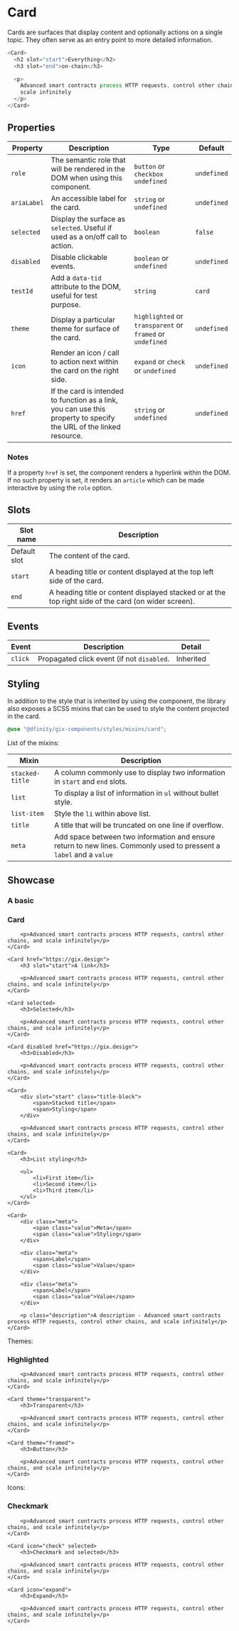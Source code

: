 <script lang="ts">
    import Card from "$lib/components/Card.svelte";
</script>

# Card

Cards are surfaces that display content and optionally actions on a single topic. They often serve as an entry point to more detailed information.

```javascript
<Card>
  <h2 slot="start">Everything</h2>
  <h3 slot="end">on-chain</h3>

  <p>
    Advanced smart contracts process HTTP requests, control other chains, and
    scale infinitely
  </p>
</Card>
```

## Properties

| Property    | Description                                                                                                         | Type                                                      | Default     |
| ----------- | ------------------------------------------------------------------------------------------------------------------- | --------------------------------------------------------- | ----------- |
| `role`      | The semantic role that will be rendered in the DOM when using this component.                                       | `button` or `checkbox` `undefined`                        | `undefined` |
| `ariaLabel` | An accessible label for the card.                                                                                   | `string` or `undefined`                                   | `undefined` |
| `selected`  | Display the surface as `selected`. Useful if used as a on/off call to action.                                       | `boolean`                                                 | `false`     |
| `disabled`  | Disable clickable events.                                                                                           | `boolean` or `undefined`                                  | `undefined` |
| `testId`    | Add a `data-tid` attribute to the DOM, useful for test purpose.                                                     | `string`                                                  | `card`      |
| `theme`     | Display a particular theme for surface of the card.                                                                 | `highlighted` or `transparent` or `framed` or `undefined` | `undefined` |
| `icon`      | Render an icon / call to action next within the card on the right side.                                             | `expand` or `check` or `undefined`                        | `undefined` |
| `href`      | If the card is intended to function as a link, you can use this property to specify the URL of the linked resource. | `string` or `undefined`                                   | `undefined` |

### Notes

If a property `href` is set, the component renders a hyperlink within the DOM. If no such property is set, it renders an `article` which can be made interactive by using the `role` option.

## Slots

| Slot name    | Description                                                                                          |
| ------------ | ---------------------------------------------------------------------------------------------------- |
| Default slot | The content of the card.                                                                             |
| `start`      | A heading title or content displayed at the top left side of the card.                               |
| `end`        | A heading title or content displayed stacked or at the top right side of the card (on wider screen). |

## Events

| Event   | Description                                | Detail    |
| ------- | ------------------------------------------ | --------- |
| `click` | Propagated click event (if not `disabled`. | Inherited |

## Styling

In addition to the style that is inherited by using the component, the library also exposes a SCSS mixins that can be used to style the content projected in the card.

```scss
@use "@dfinity/gix-components/styles/mixins/card";
```

List of the mixins:

| Mixin           | Description                                                                                                         |
| --------------- | ------------------------------------------------------------------------------------------------------------------- |
| `stacked-title` | A column commonly use to display two information in `start` and `end` slots.                                        |
| `list`          | To display a list of information in `ul` without bullet style.                                                      |
| `list-item`     | Style the `li` within above list.                                                                                   |
| `title`         | A title that will be truncated on one line if overflow.                                                             |
| `meta`          | Add space between two information and ensure return to new lines. Commonly used to pressent a `label` and a `value` |

## Showcase

<div class="card-grid" style="margin-top: var(--padding)">
    <Card>
        <h3 slot="start">A basic</h3>
        <h3 slot="end">Card</h3>

        <p>Advanced smart contracts process HTTP requests, control other chains, and scale infinitely</p>
    </Card>

    <Card href="https://gix.design">
        <h3 slot="start">A link</h3>

        <p>Advanced smart contracts process HTTP requests, control other chains, and scale infinitely</p>
    </Card>

    <Card selected>
        <h3>Selected</h3>

        <p>Advanced smart contracts process HTTP requests, control other chains, and scale infinitely</p>
    </Card>

    <Card disabled href="https://gix.design">
        <h3>Disabled</h3>

        <p>Advanced smart contracts process HTTP requests, control other chains, and scale infinitely</p>
    </Card>

    <Card>
        <div slot="start" class="title-block">
            <span>Stacked title</span>
            <span>Styling</span>
        </div>

        <p>Advanced smart contracts process HTTP requests, control other chains, and scale infinitely</p>
    </Card>

    <Card>
        <h3>List styling</h3>

        <ul>
            <li>First item</li>
            <li>Second item</li>
            <li>Third item</li>
        </ul>
    </Card>

    <Card>
        <div class="meta">
            <span class="value">Meta</span>
            <span class="value">Styling</span>
        </div>

        <div class="meta">
            <span>Label</span>
            <span class="value">Value</span>
        </div>

        <div class="meta">
            <span>Label</span>
            <span class="value">Value</span>
        </div>

        <p class="description">A description - Advanced smart contracts process HTTP requests, control other chains, and scale infinitely</p>
    </Card>

</div>

<p style="padding: var(--padding-4x) 0 var(--padding);">Themes:</p>

<div class="card-grid" style="margin-top: var(--padding)">
    <Card theme="highlighted">
        <h3>Highlighted</h3>

        <p>Advanced smart contracts process HTTP requests, control other chains, and scale infinitely</p>
    </Card>

    <Card theme="transparent">
        <h3>Transparent</h3>

        <p>Advanced smart contracts process HTTP requests, control other chains, and scale infinitely</p>
    </Card>

    <Card theme="framed">
        <h3>Button</h3>

        <p>Advanced smart contracts process HTTP requests, control other chains, and scale infinitely</p>
    </Card>

</div>

<p style="padding: var(--padding-4x) 0 var(--padding);">Icons:</p>

<div class="card-grid" style="margin-top: var(--padding)">
    <Card icon="check">
        <h3>Checkmark</h3>

        <p>Advanced smart contracts process HTTP requests, control other chains, and scale infinitely</p>
    </Card>

    <Card icon="check" selected>
        <h3>Checkmark and selected</h3>

        <p>Advanced smart contracts process HTTP requests, control other chains, and scale infinitely</p>
    </Card>

    <Card icon="expand">
        <h3>Expand</h3>

        <p>Advanced smart contracts process HTTP requests, control other chains, and scale infinitely</p>
    </Card>

</div>

<style lang="scss">
  @use "../../../../lib/styles/mixins/card";

  .title-block {
    @include card.stacked-title;
    @include card.title;
  }

  ul {
    @include card.list;
  }

  li {
    @include card.list-item;
  }

  .meta {
    @include card.meta;
  }
</style>
